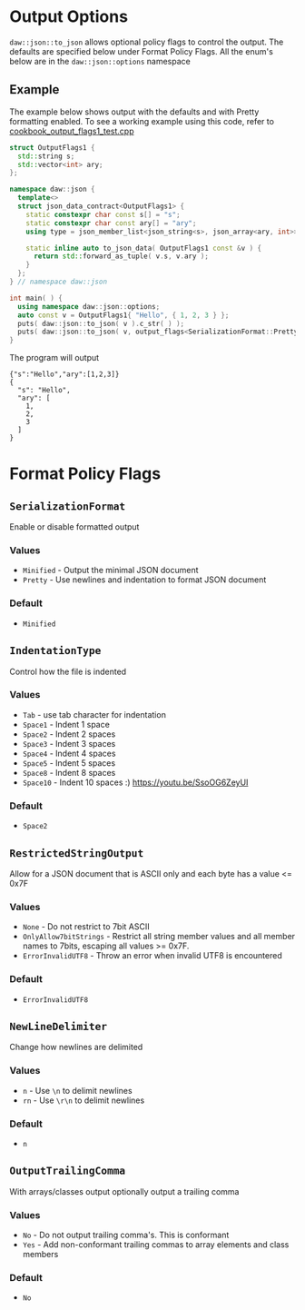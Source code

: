 # Output Options

`daw::json::to_json` allows optional policy flags to control the output. The defaults are specified below under Format Policy
Flags. All the enum's below are in the `daw::json::options` namespace

## Example

The example below shows output with the defaults and with Pretty formatting enabled.
To see a working example using this code, refer
to [cookbook_output_flags1_test.cpp](../../tests/src/cookbook_output_flags1_test.cpp)

```cpp
struct OutputFlags1 {
  std::string s;
  std::vector<int> ary;
};

namespace daw::json {
  template<>
  struct json_data_contract<OutputFlags1> {
    static constexpr char const s[] = "s";
    static constexpr char const ary[] = "ary";
    using type = json_member_list<json_string<s>, json_array<ary, int>>;

    static inline auto to_json_data( OutputFlags1 const &v ) {
      return std::forward_as_tuple( v.s, v.ary );
    }
  };
} // namespace daw::json

int main( ) {
  using namespace daw::json::options;
  auto const v = OutputFlags1{ "Hello", { 1, 2, 3 } };
  puts( daw::json::to_json( v ).c_str( ) );
  puts( daw::json::to_json( v, output_flags<SerializationFormat::Pretty> ).c_str( ) );
}
```

The program will output

```
{"s":"Hello","ary":[1,2,3]}
{
  "s": "Hello",
  "ary": [
    1,
    2,
    3
  ]
}
```

# Format Policy Flags

## `SerializationFormat`

Enable or disable formatted output

### Values

* `Minified` - Output the minimal JSON document
* `Pretty` - Use newlines and indentation to format JSON document

### Default

* `Minified`

## `IndentationType`

Control how the file is indented

### Values

* `Tab` - use tab character for indentation
* `Space1` - Indent 1 space
* `Space2` - Indent 2 spaces
* `Space3` - Indent 3 spaces
* `Space4` - Indent 4 spaces
* `Space5` - Indent 5 spaces
* `Space8` - Indent 8 spaces
* `Space10` - Indent 10 spaces :) https://youtu.be/SsoOG6ZeyUI

### Default

* `Space2`

## `RestrictedStringOutput`

Allow for a JSON document that is ASCII only and each byte has a value <= 0x7F

### Values

* `None` - Do not restrict to 7bit ASCII
* `OnlyAllow7bitStrings` - Restrict all string member values and all member names to 7bits, escaping all values >= 0x7F.
* `ErrorInvalidUTF8` - Throw an error when invalid UTF8 is encountered

### Default

* `ErrorInvalidUTF8`

## `NewLineDelimiter`

Change how newlines are delimited

### Values

* `n` - Use `\n` to delimit newlines
* `rn` - Use `\r\n` to delimit newlines

### Default

* `n`

## `OutputTrailingComma`

With arrays/classes output optionally output a trailing comma

### Values

* `No` - Do not output trailing comma's. This is conformant
* `Yes` - Add non-conformant trailing commas to array elements and class members

### Default

* `No`